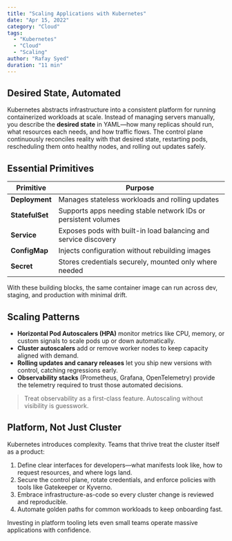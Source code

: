 ```yaml
---
title: "Scaling Applications with Kubernetes"
date: "Apr 15, 2022"
category: "Cloud"
tags:
  - "Kubernetes"
  - "Cloud"
  - "Scaling"
author: "Rafay Syed"
duration: "11 min"
---
```


## Desired State, Automated

Kubernetes abstracts infrastructure into a consistent platform for running containerized workloads at scale. Instead of managing servers manually, you describe the **desired state** in YAML—how many replicas should run, what resources each needs, and how traffic flows. The control plane continuously reconciles reality with that desired state, restarting pods, rescheduling them onto healthy nodes, and rolling out updates safely.

## Essential Primitives

| Primitive      | Purpose                                                                 |
| -------------- | ----------------------------------------------------------------------- |
| **Deployment** | Manages stateless workloads and rolling updates                         |
| **StatefulSet**| Supports apps needing stable network IDs or persistent volumes          |
| **Service**    | Exposes pods with built-in load balancing and service discovery         |
| **ConfigMap**  | Injects configuration without rebuilding images                         |
| **Secret**     | Stores credentials securely, mounted only where needed                  |

With these building blocks, the same container image can run across dev, staging, and production with minimal drift.

## Scaling Patterns

- **Horizontal Pod Autoscalers (HPA)** monitor metrics like CPU, memory, or custom signals to scale pods up or down automatically.  
- **Cluster autoscalers** add or remove worker nodes to keep capacity aligned with demand.  
- **Rolling updates and canary releases** let you ship new versions with control, catching regressions early.  
- **Observability stacks** (Prometheus, Grafana, OpenTelemetry) provide the telemetry required to trust those automated decisions.

> Treat observability as a first-class feature. Autoscaling without visibility is guesswork.

## Platform, Not Just Cluster

Kubernetes introduces complexity. Teams that thrive treat the cluster itself as a product:

1. Define clear interfaces for developers—what manifests look like, how to request resources, and where logs land.  
2. Secure the control plane, rotate credentials, and enforce policies with tools like Gatekeeper or Kyverno.  
3. Embrace infrastructure-as-code so every cluster change is reviewed and reproducible.  
4. Automate golden paths for common workloads to keep onboarding fast.

Investing in platform tooling lets even small teams operate massive applications with confidence.
